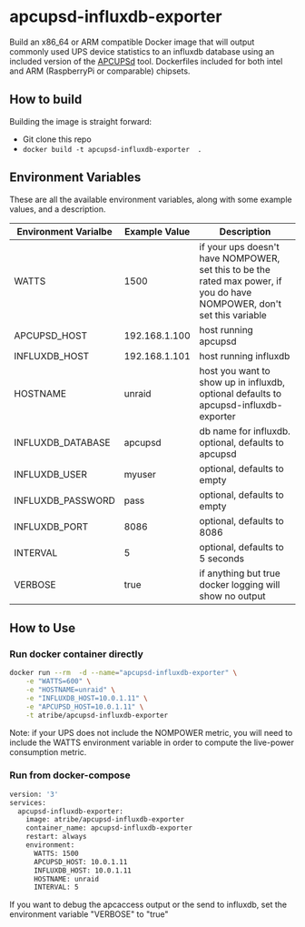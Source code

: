 # apcupsd-influxdb-exporter

Build an x86_64 or ARM compatible Docker image that will output commonly used UPS device statistics to an influxdb database using an included version of the 
[APCUPSd](http://www.apcupsd.org/) 
tool. Dockerfiles included for both intel and ARM (RaspberryPi or comparable) chipsets.

## How to build
Building the image is straight forward:
* Git clone this repo
* `docker build -t apcupsd-influxdb-exporter  .`

## Environment Variables
These are all the available environment variables, along with some example values, and a description.

| Environment Varialbe | Example Value | Description |
| -------------------- | ------------- | ----------- |
| WATTS |  1500 | if your ups doesn't have NOMPOWER, set this to be the rated max power, if you do have  NOMPOWER, don't set this variable |
| APCUPSD_HOST |  192.168.1.100 | host running apcupsd |
| INFLUXDB_HOST |  192.168.1.101 | host running influxdb |
| HOSTNAME |  unraid | host you want to show up in influxdb, optional defaults to apcupsd-influxdb-exporter |
| INFLUXDB_DATABASE |  apcupsd | db name for influxdb. optional, defaults to apcupsd |
| INFLUXDB_USER | myuser | optional, defaults to empty |
| INFLUXDB_PASSWORD | pass | optional, defaults to empty |
| INFLUXDB_PORT |  8086 | optional, defaults to 8086 |
| INTERVAL | 5 | optional, defaults to 5 seconds |
| VERBOSE | true | if anything but true docker logging will show no output |

## How to Use

### Run docker container directly
```bash
docker run --rm  -d --name="apcupsd-influxdb-exporter" \
    -e "WATTS=600" \
    -e "HOSTNAME=unraid" \
    -e "INFLUXDB_HOST=10.0.1.11" \
    -e "APCUPSD_HOST=10.0.1.11" \
    -t atribe/apcupsd-influxdb-exporter
```
Note: if your UPS does not include the NOMPOWER metric, you will need to include the WATTS environment variable in order to compute the live-power consumption 
metric.

### Run from docker-compose
```bash
version: '3'
services:
  apcupsd-influxdb-exporter:
    image: atribe/apcupsd-influxdb-exporter
    container_name: apcupsd-influxdb-exporter
    restart: always
    environment:
      WATTS: 1500
      APCUPSD_HOST: 10.0.1.11
      INFLUXDB_HOST: 10.0.1.11
      HOSTNAME: unraid
      INTERVAL: 5
```

If you want to debug the apcaccess output or the send to influxdb, set the environment variable "VERBOSE" to "true"
